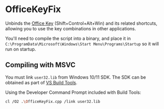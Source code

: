 # OfficeKeyFix

Unbinds the [Office Key](https://support.microsoft.com/en-us/topic/using-the-office-key-df8665d3-761b-4a16-84b8-2cfb830e6aff) (Shift+Control+Alt+Win) and its related shortcuts, allowing you to use the key combinations in other applications.

You'll need to compile the script into a binary, and place it in `C:\ProgramData\Microsoft\Windows\Start Menu\Programs\Startup` so it will run on startup.

## Compiling with MSVC

You must link `user32.lib` from Windows 10/11 SDK. The SDK can be obtained as part of [VS Build Tools](https://visualstudio.microsoft.com/visual-cpp-build-tools/).

Using the Developer Command Prompt included with Build Tools:

```sh
cl /O2 .\OfficeKeyFix.cpp /link user32.lib
```